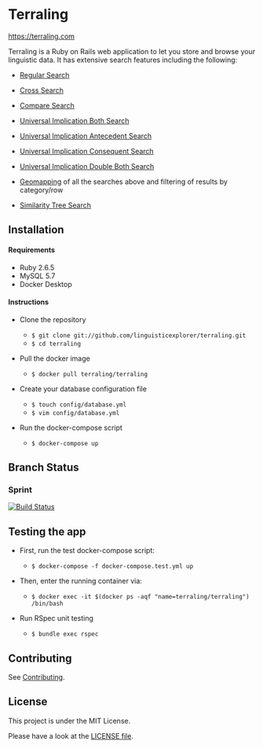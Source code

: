 # Terraling

https://terraling.com

Terraling is a Ruby on Rails web application to let you store and browse your linguistic data. It has extensive search features including the following:

* [Regular Search](https://github.com/linguisticexplorer/terraling/wiki/Regular-search)

* [Cross Search](https://github.com/linguisticexplorer/terraling/wiki/Cross-search)

* [Compare Search](https://github.com/linguisticexplorer/terraling/wiki/Compare-search)

* [Universal Implication Both Search](https://github.com/linguisticexplorer/terraling/wiki/Both-Implication)

* [Universal Implication Antecedent Search](https://github.com/linguisticexplorer/terraling/wiki/Antecedent-Implication)

* [Universal Implication Consequent Search](https://github.com/linguisticexplorer/terraling/wiki/Consequent-Implication)

* [Universal Implication Double Both Search](https://github.com/linguisticexplorer/terraling/wiki/Double-Both-Implication)

* [Geomapping](https://github.com/linguisticexplorer/terraling/wiki/Geomapping-feature) of all the searches above and filtering of results by category/row

* [Similarity Tree Search](https://github.com/linguisticexplorer/terraling/wiki/Similarity-tree)

## Installation

#### Requirements
* Ruby 2.6.5
* MySQL 5.7
* Docker Desktop

#### Instructions

* Clone the repository

    * `$ git clone git://github.com/linguisticexplorer/terraling.git`
    * `$ cd terraling`


* Pull the docker image

    * `$ docker pull terraling/terraling`


* Create your database configuration file

    * `$ touch config/database.yml`
    * `$ vim config/database.yml`


* Run the docker-compose script

    * `$ docker-compose up`


## Branch Status

### Sprint

[![Build Status](https://travis-ci.org/linguisticexplorer/terraling.png?branch=sprint)](https://travis-ci.org/linguisticexplorer/terraling)

## Testing the app

* First, run the test docker-compose script:

    * `$ docker-compose -f docker-compose.test.yml up`


* Then, enter the running container via:

    * `$ docker exec -it $(docker ps -aqf "name=terraling/terraling") /bin/bash`


* Run RSpec unit testing

    * `$ bundle exec rspec`

  
## Contributing

See [Contributing](Contributing.md).
  
## License
This project is under the MIT License.

Please have a look at the [LICENSE file](LICENSE).

